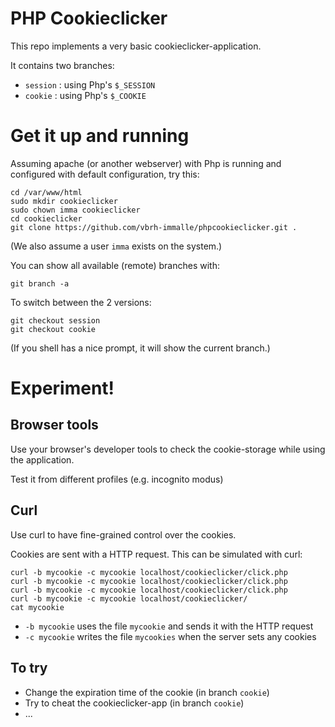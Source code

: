 # PHP Cookieclicker

This repo implements a very basic cookieclicker-application.

It contains two branches:

- `session` : using Php's `$_SESSION`
- `cookie` : using Php's `$_COOKIE`

# Get it up and running

Assuming apache (or another webserver) with Php is running
and configured with default configuration, try this:

```
cd /var/www/html
sudo mkdir cookieclicker
sudo chown imma cookieclicker
cd cookieclicker
git clone https://github.com/vbrh-immalle/phpcookieclicker.git .
```

(We also assume a user `imma` exists on the system.)

You can show all available (remote) branches with:

```
git branch -a
```

To switch between the 2 versions:

```
git checkout session
git checkout cookie
```

(If you shell has a nice prompt, it will show the current branch.)

# Experiment!

## Browser tools

Use your browser's developer tools to check the cookie-storage
while using the application.

Test it from different profiles (e.g. incognito modus)

## Curl

Use curl to have fine-grained control over the cookies.

Cookies are sent with a HTTP request.
This can be simulated with curl:

```
curl -b mycookie -c mycookie localhost/cookieclicker/click.php
curl -b mycookie -c mycookie localhost/cookieclicker/click.php
curl -b mycookie -c mycookie localhost/cookieclicker/click.php
curl -b mycookie -c mycookie localhost/cookieclicker/
cat mycookie
```

- `-b mycookie` uses the file `mycookie` and sends it with the HTTP request
- `-c mycookie` writes the file `mycookies` when the server sets any cookies

## To try

- Change the expiration time of the cookie (in branch `cookie`)
- Try to cheat the cookieclicker-app (in branch `cookie`)
- ...
